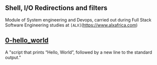 ## Shell, I/O Redirections and filters
Module of System engineering and Devops, carried out during Full Stack Software Engineering studies at `[ALX]`(https://www.alxafrica.com)

## [0-hello_world](0-hello_world)
A "script that prints “Hello, World”, followed by a new line to the standard output."
